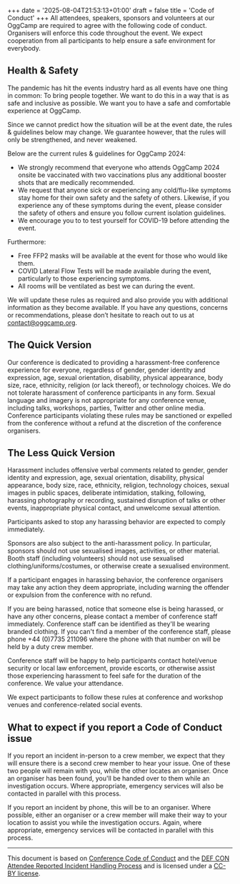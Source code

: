 +++
date = '2025-08-04T21:53:13+01:00'
draft = false
title = 'Code of Conduct'
+++
All attendees, speakers, sponsors and volunteers at our OggCamp are required to agree with the following code of conduct. Organisers will enforce this code throughout the event. We expect cooperation from all participants to help ensure a safe environment for everybody.

## Health & Safety

The pandemic has hit the events industry hard as all events have one thing in common: To bring people together. We want to do this in a way that is as safe and inclusive as possible. We want you to have a safe and comfortable experience at OggCamp.

Since we cannot predict how the situation will be at the event date, the rules & guidelines below may change. We guarantee however, that the rules will only be strengthened, and never weakened.

Below are the current rules & guidelines for OggCamp 2024:

- We strongly recommend that everyone who attends OggCamp 2024 onsite be vaccinated with two vaccinations plus any additional booster shots that are medically recommended.
- We request that anyone sick or experiencing any cold/flu-like symptoms stay home for their own safety and the safety of others. Likewise, if you experience any of these symptoms during the event, please consider the safety of others and ensure you follow current isolation guidelines.
- We encourage you to to test yourself for COVID-19 before attending the event.

Furthermore:

- Free FFP2 masks will be available at the event for those who would like them.
- COVID Lateral Flow Tests will be made available during the event, particularly to those experiencing symptoms.
- All rooms will be ventilated as best we can during the event.

We will update these rules as required and also provide you with additional information as they become available. If you have any questions, concerns or recommendations, please don’t hesitate to reach out to us at contact@oggcamp.org.


## The Quick Version

Our conference is dedicated to providing a harassment-free conference experience for everyone, regardless of gender, gender identity and expression, age, sexual orientation, disability, physical appearance, body size, race, ethnicity, religion (or lack thereof), or technology choices. We do not tolerate harassment of conference participants in any form. Sexual language and imagery is not appropriate for any conference venue, including talks, workshops, parties, Twitter and other online media. Conference participants violating these rules may be sanctioned or expelled from the conference without a refund at the discretion of the conference organisers.

## The Less Quick Version

Harassment includes offensive verbal comments related to gender, gender identity and expression, age, sexual orientation, disability, physical appearance, body size, race, ethnicity, religion, technology choices, sexual images in public spaces, deliberate intimidation, stalking, following, harassing photography or recording, sustained disruption of talks or other events, inappropriate physical contact, and unwelcome sexual attention.

Participants asked to stop any harassing behavior are expected to comply immediately.

Sponsors are also subject to the anti-harassment policy. In particular, sponsors should not use sexualised images, activities, or other material. Booth staff (including volunteers) should not use sexualised clothing/uniforms/costumes, or otherwise create a sexualised environment.

If a participant engages in harassing behavior, the conference organisers may take any action they deem appropriate, including warning the offender or expulsion from the conference with no refund.

If you are being harassed, notice that someone else is being harassed, or have any other concerns, please contact a member of conference staff immediately. Conference staff can be identified as they'll be wearing branded clothing. If you can't find a member of the conference staff, please phone +44 (0)7735 211096 where the phone with that number on will be held by a duty crew member.

Conference staff will be happy to help participants contact hotel/venue security or local law enforcement, provide escorts, or otherwise assist those experiencing harassment to feel safe for the duration of the conference. We value your attendance.

We expect participants to follow these rules at conference and workshop venues and conference-related social events.

## What to expect if you report a Code of Conduct issue

If you report an incident in-person to a crew member, we expect that they will ensure there is a second crew member to hear your issue. One of these two people will remain with you, while the other locates an organiser. Once an organiser has been found, you'll be handed over to them while an investigation occurs. Where appropriate, emergency services will also be contacted in parallel with this process.

If you report an incident by phone, this will be to an organiser. Where possible, either an organiser or a crew member will make their way to your location to assist you while the investigation occurs. Again, where appropriate, emergency services will be contacted in parallel with this process.

<hr>

This document is based on [Conference Code of Conduct](http://confcodeofconduct.com/) and the [DEF CON Attendee Reported Incident Handling Process](https://www.defcon.org/html/defcon-26/dc-26-news.html#dc26incident) and is licensed under a [CC-BY license](http://creativecommons.org/licenses/by/3.0/deed.en_US).